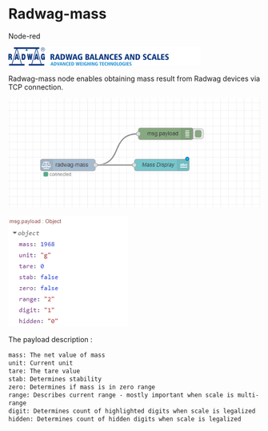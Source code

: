 # Radwag-mass
Node-red 

![Alt text](/en_header.png)

Radwag-mass node enables obtaining mass result from Radwag devices via TCP connection.

![Alt text](/flow.png)


![Alt text](/payload.png)

The payload description :

	mass: The net value of mass
	unit: Current unit
	tare: The tare value
	stab: Determines stability
	zero: Determines if mass is in zero range
	range: Describes current range - mostly important when scale is multi-range
	digit: Determines count of highlighted digits when scale is legalized
	hidden: Determines count of hidden digits when scale is legalized
